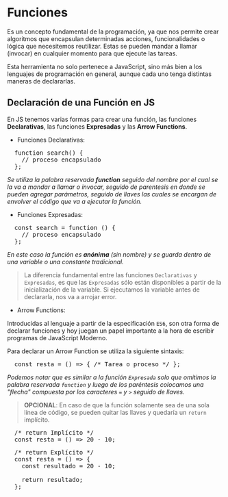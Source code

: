 # Funciones 

Es un concepto fundamental de la programación, ya que nos permite crear algoritmos que encapsulan determinadas acciones, funcionalidades o lógica que necesitemos reutilizar. Estas se pueden mandar a llamar (invocar) en cualquier momento para que ejecute las tareas.

Esta herramienta no solo pertenece a JavaScript, sino más bien a los lenguajes de programación en general, aunque cada uno tenga distintas maneras de declararlas.

## Declaración de una Función en JS

En JS tenemos varias formas para crear una función, las funciones **Declarativas**, las funciones **Expresadas** y las **Arrow Functions**.



- Funciones Declarativas:

<pre>
  function search() {
    // proceso encapsulado
  };
</pre>

*Se utiliza la palabra reservada **function** seguido del nombre por el cual se la va a mandar a llamar o invocar, seguido de parentesis en donde se pueden agregar parámetros, seguido de llaves las cuales se encargan de envolver el código que va a ejecutar la función.*


- Funciones Expresadas:

<pre>
  const search = function () {
    // proceso encapsulado
  };
</pre>

*En este caso la función es **anónima** (sin nombre) y se guarda dentro de una variable o una constante tradicional.*

> La diferencia fundamental entre las funciones `Declarativas` y `Expresadas`, es que las `Expresadas` sólo están disponibles a partir de la inicialización de la variable. Si ejecutamos la variable antes de declararla, nos va a arrojar error.


- Arrow Functions:

Introducidas al lenguaje a partir de la especificación `ES6`, son otra forma de declarar funciones y hoy juegan un papel importante a la hora de escribir programas de JavaScript Moderno.

Para declarar un Arrow Function se utiliza la siguiente sintaxis:

<pre>
  const resta = () => { /* Tarea o proceso */ };
</pre>

*Podemos notar que es similar a la función `Expresada` solo que omitimos la palabra reservada `function` y luego de los paréntesis colocamos una "flecha" compuesta por los caracteres `=` y `>` seguido de llaves.*

>**OPCIONAL**: En caso de que la función solamente sea de una sola línea de código, se pueden quitar las llaves y quedaría un `return` implícito.

<pre>
  /* return Implícito */
  const resta = () => 20 - 10;
</pre>

<pre>
  /* return Explícito */
  const resta = () => {
    const resultado = 20 - 10;

    return resultado;
  };
</pre>


